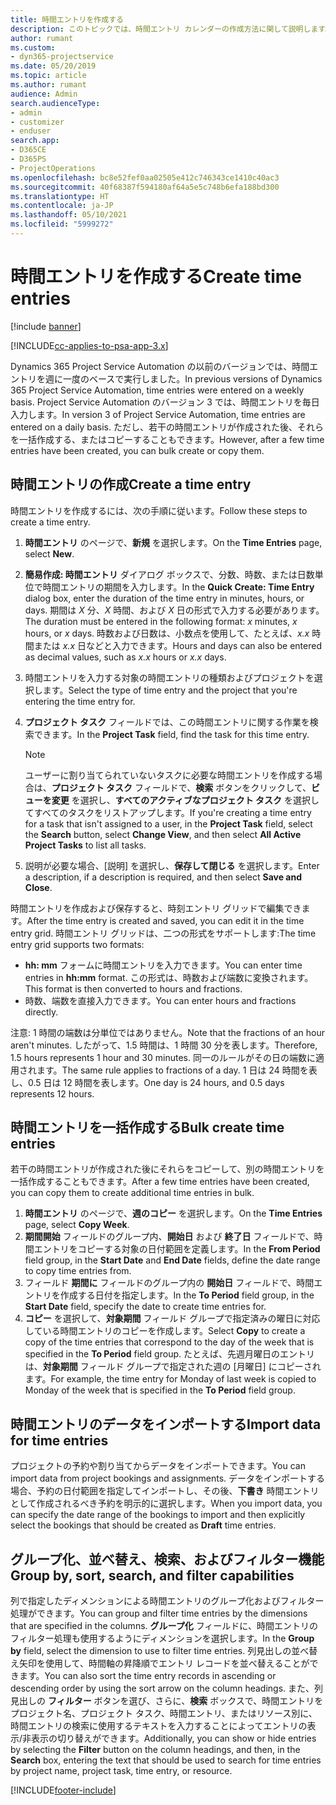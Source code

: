 ```yaml
---
title: 時間エントリを作成する
description: このトピックでは、時間エントリ カレンダーの作成方法に関して説明します。
author: rumant
ms.custom:
- dyn365-projectservice
ms.date: 05/20/2019
ms.topic: article
ms.author: rumant
audience: Admin
search.audienceType:
- admin
- customizer
- enduser
search.app:
- D365CE
- D365PS
- ProjectOperations
ms.openlocfilehash: bc8e52fef0aa02505e412c746343ce1410c40ac3
ms.sourcegitcommit: 40f68387f594180af64a5e5c748b6efa188bd300
ms.translationtype: HT
ms.contentlocale: ja-JP
ms.lasthandoff: 05/10/2021
ms.locfileid: "5999272"
---
```

# <a name="create-time-entries"></a><span data-ttu-id="eb2ad-103">時間エントリを作成する</span><span class="sxs-lookup"><span data-stu-id="eb2ad-103">Create time entries</span></span>

[!include [banner](../includes/psa-now-project-operations.md)]

[!INCLUDE[cc-applies-to-psa-app-3.x](../includes/cc-applies-to-psa-app-3x.md)]

<span data-ttu-id="eb2ad-104">Dynamics 365 Project Service Automation の以前のバージョンでは、時間エントリを週に一度のベースで実行しました。</span><span class="sxs-lookup"><span data-stu-id="eb2ad-104">In previous versions of Dynamics 365 Project Service Automation, time entries were entered on a weekly basis.</span></span> <span data-ttu-id="eb2ad-105">Project Service Automation のバージョン 3 では、時間エントリを毎日入力します。</span><span class="sxs-lookup"><span data-stu-id="eb2ad-105">In version 3 of Project Service Automation, time entries are entered on a daily basis.</span></span> <span data-ttu-id="eb2ad-106">ただし、若干の時間エントリが作成された後、それらを一括作成する、またはコピーすることもできます。</span><span class="sxs-lookup"><span data-stu-id="eb2ad-106">However, after a few time entries have been created, you can bulk create or copy them.</span></span>

## <a name="create-a-time-entry"></a><span data-ttu-id="eb2ad-107">時間エントリの作成</span><span class="sxs-lookup"><span data-stu-id="eb2ad-107">Create a time entry</span></span>

<span data-ttu-id="eb2ad-108">時間エントリを作成するには、次の手順に従います。</span><span class="sxs-lookup"><span data-stu-id="eb2ad-108">Follow these steps to create a time entry.</span></span>

1. <span data-ttu-id="eb2ad-109">**時間エントリ** のページで、**新規** を選択します。</span><span class="sxs-lookup"><span data-stu-id="eb2ad-109">On the **Time Entries** page, select **New**.</span></span>
2. <span data-ttu-id="eb2ad-110">**簡易作成: 時間エントリ** ダイアログ ボックスで、分数、時数、または日数単位で時間エントリの期間を入力します。</span><span class="sxs-lookup"><span data-stu-id="eb2ad-110">In the **Quick Create: Time Entry** dialog box, enter the duration of the time entry in minutes, hours, or days.</span></span> <span data-ttu-id="eb2ad-111">期間は *X* 分、*X* 時間、および *X* 日の形式で入力する必要があります。</span><span class="sxs-lookup"><span data-stu-id="eb2ad-111">The duration must be entered in the following format: *x* minutes, *x* hours, or *x* days.</span></span> <span data-ttu-id="eb2ad-112">時数および日数は、小数点を使用して、たとえば、*x.x* 時間または *x.x* 日などと入力できます。</span><span class="sxs-lookup"><span data-stu-id="eb2ad-112">Hours and days can also be entered as decimal values, such as *x.x* hours or *x.x* days.</span></span>
3. <span data-ttu-id="eb2ad-113">時間エントリを入力する対象の時間エントリの種類およびプロジェクトを選択します。</span><span class="sxs-lookup"><span data-stu-id="eb2ad-113">Select the type of time entry and the project that you're entering the time entry for.</span></span>
4. <span data-ttu-id="eb2ad-114">**プロジェクト タスク** フィールドでは、この時間エントリに関する作業を検索できます。</span><span class="sxs-lookup"><span data-stu-id="eb2ad-114">In the **Project Task** field, find the task for this time entry.</span></span>

    > [!NOTE]
    > <span data-ttu-id="eb2ad-115">ユーザーに割り当てられていないタスクに必要な時間エントリを作成する場合は、**プロジェクト タスク** フィールドで、**検索** ボタンをクリックして、**ビューを変更** を選択し、**すべてのアクティブなプロジェクト タスク** を選択してすべてのタスクをリストアップします。</span><span class="sxs-lookup"><span data-stu-id="eb2ad-115">If you're creating a time entry for a task that isn't assigned to a user, in the **Project Task** field, select the **Search** button, select **Change View**, and then select **All Active Project Tasks** to list all tasks.</span></span>

5. <span data-ttu-id="eb2ad-116">説明が必要な場合、[説明] を選択し、**保存して閉じる** を選択します。</span><span class="sxs-lookup"><span data-stu-id="eb2ad-116">Enter a description, if a description is required, and then select **Save and Close**.</span></span>

<span data-ttu-id="eb2ad-117">時間エントリを作成および保存すると、時刻エントリ グリッドで編集できます。</span><span class="sxs-lookup"><span data-stu-id="eb2ad-117">After the time entry is created and saved, you can edit it in the time entry grid.</span></span> <span data-ttu-id="eb2ad-118">時間エントリ グリッドは、二つの形式をサポートします:</span><span class="sxs-lookup"><span data-stu-id="eb2ad-118">The time entry grid supports two formats:</span></span>

- <span data-ttu-id="eb2ad-119">**hh: mm** フォームに時間エントリを入力できます。</span><span class="sxs-lookup"><span data-stu-id="eb2ad-119">You can enter time entries in **hh:mm** format.</span></span> <span data-ttu-id="eb2ad-120">この形式は、時数および端数に変換されます。</span><span class="sxs-lookup"><span data-stu-id="eb2ad-120">This format is then converted to hours and fractions.</span></span>
- <span data-ttu-id="eb2ad-121">時数、端数を直接入力できます。</span><span class="sxs-lookup"><span data-stu-id="eb2ad-121">You can enter hours and fractions directly.</span></span>

<span data-ttu-id="eb2ad-122">注意: 1 時間の端数は分単位ではありません。</span><span class="sxs-lookup"><span data-stu-id="eb2ad-122">Note that the fractions of an hour aren't minutes.</span></span> <span data-ttu-id="eb2ad-123">したがって、1.5 時間は、1 時間 30 分を表します。</span><span class="sxs-lookup"><span data-stu-id="eb2ad-123">Therefore, 1.5 hours represents 1 hour and 30 minutes.</span></span> <span data-ttu-id="eb2ad-124">同一のルールがその日の端数に適用されます。</span><span class="sxs-lookup"><span data-stu-id="eb2ad-124">The same rule applies to fractions of a day.</span></span> <span data-ttu-id="eb2ad-125">1 日は 24 時間を表し、0.5 日は 12 時間を表します。</span><span class="sxs-lookup"><span data-stu-id="eb2ad-125">One day is 24 hours, and 0.5 days represents 12 hours.</span></span>

## <a name="bulk-create-time-entries"></a><span data-ttu-id="eb2ad-126">時間エントリを一括作成する</span><span class="sxs-lookup"><span data-stu-id="eb2ad-126">Bulk create time entries</span></span>

<span data-ttu-id="eb2ad-127">若干の時間エントリが作成された後にそれらをコピーして、別の時間エントリを一括作成することもできます。</span><span class="sxs-lookup"><span data-stu-id="eb2ad-127">After a few time entries have been created, you can copy them to create additional time entries in bulk.</span></span>

1. <span data-ttu-id="eb2ad-128">**時間エントリ** のページで、**週のコピー** を選択します。</span><span class="sxs-lookup"><span data-stu-id="eb2ad-128">On the **Time Entries** page, select **Copy Week**.</span></span>
2. <span data-ttu-id="eb2ad-129">**期間開始** フィールドのグループ内、**開始日** および **終了日** フィールドで、時間エントリをコピーする対象の日付範囲を定義します。</span><span class="sxs-lookup"><span data-stu-id="eb2ad-129">In the **From Period** field group, in the **Start Date** and **End Date** fields, define the date range to copy time entries from.</span></span>
3. <span data-ttu-id="eb2ad-130">フィールド **期間に** フィールドのグループ内の **開始日** フィールドで、時間エントリを作成する日付を指定します。</span><span class="sxs-lookup"><span data-stu-id="eb2ad-130">In the **To Period** field group, in the **Start Date** field, specify the date to create time entries for.</span></span>
4. <span data-ttu-id="eb2ad-131">**コピー** を選択して、**対象期間** フィールド グループで指定済みの曜日に対応している時間エントリのコピーを作成します。</span><span class="sxs-lookup"><span data-stu-id="eb2ad-131">Select **Copy** to create a copy of the time entries that correspond to the day of the week that is specified in the **To Period** field group.</span></span> <span data-ttu-id="eb2ad-132">たとえば、先週月曜日のエントリは、**対象期間** フィールド グループで指定された週の [月曜日] にコピーされます。</span><span class="sxs-lookup"><span data-stu-id="eb2ad-132">For example, the time entry for Monday of last week is copied to Monday of the week that is specified in the **To Period** field group.</span></span>

## <a name="import-data-for-time-entries"></a><span data-ttu-id="eb2ad-133">時間エントリのデータをインポートする</span><span class="sxs-lookup"><span data-stu-id="eb2ad-133">Import data for time entries</span></span>

<span data-ttu-id="eb2ad-134">プロジェクトの予約や割り当てからデータをインポートできます。</span><span class="sxs-lookup"><span data-stu-id="eb2ad-134">You can import data from project bookings and assignments.</span></span> <span data-ttu-id="eb2ad-135">データをインポートする場合、予約の日付範囲を指定してインポートし、その後、**下書き** 時間エントリとして作成されるべき予約を明示的に選択します。</span><span class="sxs-lookup"><span data-stu-id="eb2ad-135">When you import data, you can specify the date range of the bookings to import and then explicitly select the bookings that should be created as **Draft** time entries.</span></span>

## <a name="group-by-sort-search-and-filter-capabilities"></a><span data-ttu-id="eb2ad-136">グループ化、並べ替え、検索、およびフィルター機能</span><span class="sxs-lookup"><span data-stu-id="eb2ad-136">Group by, sort, search, and filter capabilities</span></span>

<span data-ttu-id="eb2ad-137">列で指定したディメンションによる時間エントリのグループ化およびフィルター処理ができます。</span><span class="sxs-lookup"><span data-stu-id="eb2ad-137">You can group and filter time entries by the dimensions that are specified in the columns.</span></span> <span data-ttu-id="eb2ad-138">**グループ化** フィールドに、時間エントリのフィルター処理も使用するようにディメンションを選択します。</span><span class="sxs-lookup"><span data-stu-id="eb2ad-138">In the **Group by** field, select the dimension to use to filter time entries.</span></span> <span data-ttu-id="eb2ad-139">列見出しの並べ替え矢印を使用して、時間軸の昇降順でエントリ レコードを並べ替えることができます。</span><span class="sxs-lookup"><span data-stu-id="eb2ad-139">You can also sort the time entry records in ascending or descending order by using the sort arrow on the column headings.</span></span> <span data-ttu-id="eb2ad-140">また、列見出しの **フィルター** ボタンを選び、さらに、**検索** ボックスで、時間エントリをプロジェクト名、プロジェクト タスク、時間エントリ、またはリソース別に、時間エントリの検索に使用するテキストを入力することによってエントリの表示/非表示の切り替えができます。</span><span class="sxs-lookup"><span data-stu-id="eb2ad-140">Additionally, you can show or hide entries by selecting the **Filter** button on the column headings, and then, in the **Search** box, entering the text that should be used to search for time entries by project name, project task, time entry, or resource.</span></span>


[!INCLUDE[footer-include](../includes/footer-banner.md)]